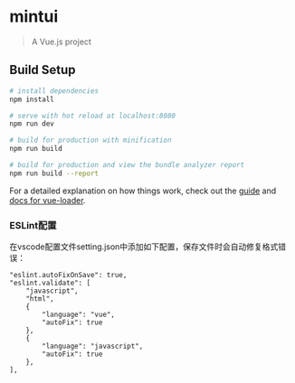 # mintui

> A Vue.js project

## Build Setup

``` bash
# install dependencies
npm install

# serve with hot reload at localhost:8080
npm run dev

# build for production with minification
npm run build

# build for production and view the bundle analyzer report
npm run build --report
```

For a detailed explanation on how things work, check out the [guide](http://vuejs-templates.github.io/webpack/) and [docs for vue-loader](http://vuejs.github.io/vue-loader).


### ESLint配置

在vscode配置文件setting.json中添加如下配置，保存文件时会自动修复格式错误：
```
"eslint.autoFixOnSave": true,
"eslint.validate": [
    "javascript",
    "html",
    {
        "language": "vue",
        "autoFix": true
    },
    {
        "language": "javascript",
        "autoFix": true
    },
],
```
